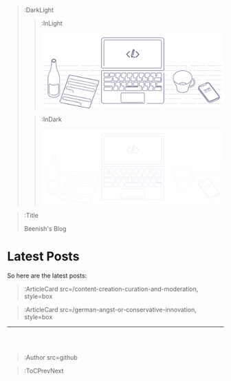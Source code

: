 > :DarkLight
> > :InLight
> >
> > ![banner](/img/cb-banner.svg)
>
> > :InDark
> >
> > ![banner](/img/cb-banner-dark.svg)

> :Title
>
> Beenish's Blog

# Latest Posts

So here are the latest posts:

> :ArticleCard src=/content-creation-curation-and-moderation, style=box

> :ArticleCard src=/german-angst-or-conservative-innovation, style=box

---

<br><br>

> :Author src=github

> :ToCPrevNext
